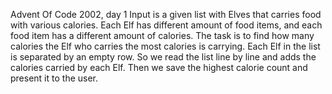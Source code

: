 Advent Of Code 2002, day 1
 Input is a given list with Elves that carries food with various calories. Each Elf has different amount of food items, and each food item has a different amount of calories. The task is to find how many calories the Elf who carries the most calories is carrying. Each Elf in the list is separated by an empty row. So we read the list line by line and adds the calories carried by each Elf. Then we save the  highest calorie count and present it to the user. 